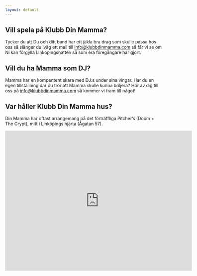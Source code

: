 ```yaml
---
layout: default
---
```


## Vill spela på Klubb Din Mamma?

Tycker du att Du och ditt band har ett jäkla bra drag som skulle passa hos oss så slänger du iväg ett mail till info@klubbdinmamma.com så får vi se om Ni kan förgylla Linköpingsnatten så som era föregångare har gjort.

## Vill du ha Mamma som DJ?

Mamma har en kompentent skara med DJ:s under sina vingar. Har du en egen tillställning där du tror att Mamma skulle kunna briljera? Hör av dig till oss på info@klubbdinmamma.com så kommer vi fram till något!

## Var håller Klubb Din Mamma hus?

Din Mamma har oftast arrangemang på det förträffliga Pitcher’s (Doom + The Crypt), mitt i Linköpings hjärta (Ågatan 57).

<iframe src="https://www.google.com/maps/embed?pb=!1m18!1m12!1m3!1d2089.9123443216654!2d15.617117716044326!3d58.41173789129234!2m3!1f0!2f0!3f0!3m2!1i1024!2i768!4f13.1!3m3!1m2!1s0x46596f24d4442a9b%3A0xa0ab1f5e579d07f1!2s%C3%85gatan+57%2C+582+22+Link%C3%B6ping!5e0!3m2!1ssv!2sse!4v1460905543541" width="600" height="450" frameborder="0" style="border:0" allowfullscreen></iframe>

